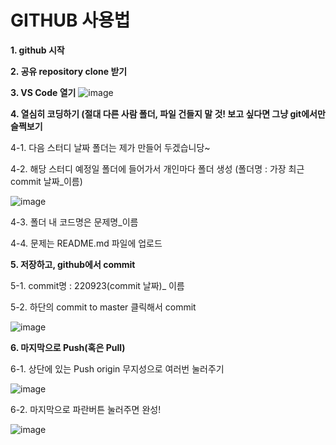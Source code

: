 # GITHUB 사용법
**1. github 시작**



**2. 공유 repository clone 받기**



**3. VS Code 열기**
![image](https://user-images.githubusercontent.com/109517169/191900818-c76f2abc-2582-4d18-8710-8f7a1a9c02cc.png)



**4. 열심히 코딩하기 (절대 다른 사람 폴더, 파일 건들지 말 것! 보고 싶다면 그냥 git에서만 슬쩍보기**
 
   4-1. 다음 스터디 날짜 폴더는 제가 만들어 두겠습니당~
 
   4-2. 해당 스터디 예정일 폴더에 들어가서 개인마다 폴더 생성 (폴더명 : 가장 최근 commit 날짜_이름)
   
![image](https://user-images.githubusercontent.com/109517169/191901799-98d743ba-938f-4da0-a3c9-326225d609d1.png)
  
   4-3. 폴더 내 코드명은 문제명_이름
  
   4-4. 문제는 README.md 파일에 업로드



**5. 저장하고, github에서 commit**
 
   5-1. commit명 : 220923(commit 날짜)_ 이름
 
   5-2. 하단의 commit to master 클릭해서 commit
 
 ![image](https://user-images.githubusercontent.com/109517169/191902132-337ebf67-37ec-48ae-ace8-88a55a8c2c9c.png)



**6. 마지막으로 Push(혹은 Pull)**
 
   6-1. 상단에 있는 Push origin 무지성으로 여러번 눌러주기
 
 ![image](https://user-images.githubusercontent.com/109517169/191902606-0bacf8ee-63f7-42c2-930e-d31d8b2d464c.png)

   6-2. 마지막으로 파란버튼 눌러주면 완성!
 
 ![image](https://user-images.githubusercontent.com/109517169/191902736-12bca5c9-0ff8-422b-b4fc-9c9a56f0f914.png)
